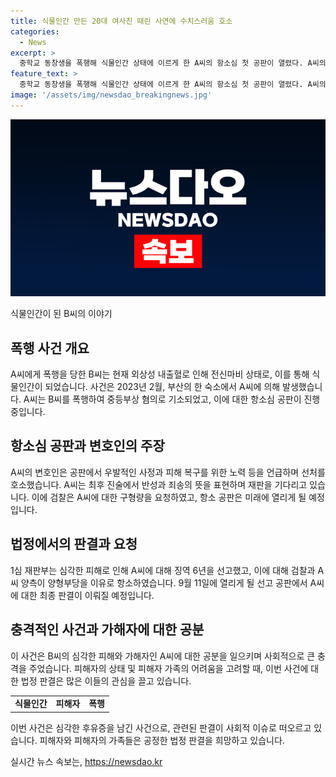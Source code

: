 ```yaml
---
title: 식물인간 만든 20대 여사친 때린 사연에 수치스러움 호소
categories:
  - News
excerpt: >
  중학교 동창생을 폭행해 식물인간 상태에 이르게 한 A씨의 항소심 첫 공판이 열렸다. A씨의 변호인은 우발적 폭행과 피해 복구를 위한 아버지의 노력을 강조하며 선처를 호소했다. 그러나 형사에게 징역 8년을 요청하는 등 논란이 계속되고 있다. A씨는 B씨를 폭행해 식물인간 상태로 만들었으며, 이에 대한 재판은 오는 9월에 진행될 예정이다. A씨는 과거에도 비슷한 범죄로 처벌받은 적이 있었다.
feature_text: >
  중학교 동창생을 폭행해 식물인간 상태에 이르게 한 A씨의 항소심 첫 공판이 열렸다. A씨의 변호인은 우발적 폭행과 피해 복구를 위한 아버지의 노력을 강조하며 선처를 호소했다. 그러나 형사에게 징역 8년을 요청하는 등 논란이 계속되고 있다. A씨는 B씨를 폭행해 식물인간 상태로 만들었으며, 이에 대한 재판은 오는 9월에 진행될 예정이다. A씨는 과거에도 비슷한 범죄로 처벌받은 적이 있었다.
image: '/assets/img/newsdao_breakingnews.jpg'
---
```


<p><img src="/assets/img/newsdao_breakingnews.jpg" alt="firstkoreanews 속보" /></p>

<p>식물인간이 된 B씨의 이야기</p>

<h2 data-ke-size="size26">폭행 사건 개요</h2>

<p data-ke-size="size16">A씨에게 폭행을 당한 B씨는 현재 외상성 내출혈로 인해 전신마비 상태로, 이를 통해 식물인간이 되었습니다. 사건은 2023년 2월, 부산의 한 숙소에서 A씨에 의해 발생했습니다. A씨는 B씨를 폭행하여 중등부상 혐의로 기소되었고, 이에 대한 항소심 공판이 진행 중입니다.</p>

<h2 data-ke-size="size26">항소심 공판과 변호인의 주장</h2>

<p data-ke-size="size16">A씨의 변호인은 공판에서 우발적인 사정과 피해 복구를 위한 노력 등을 언급하며 선처를 호소했습니다. A씨는 최후 진술에서 반성과 죄송의 뜻을 표현하며 재판을 기다리고 있습니다. 이에 검찰은 A씨에 대한 구형량을 요청하였고, 항소 공판은 미래에 열리게 될 예정입니다.</p>

<h2 data-ke-size="size26">법정에서의 판결과 요청</h2>

<p data-ke-size="size16">1심 재판부는 심각한 피해로 인해 A씨에 대해 징역 6년을 선고했고, 이에 대해 검찰과 A씨 양측이 양형부당을 이유로 항소하였습니다. 9월 11일에 열리게 될 선고 공판에서 A씨에 대한 최종 판결이 이뤄질 예정입니다.</p>

<h2 data-ke-size="size26">충격적인 사건과 가해자에 대한 공분</h2>

<p data-ke-size="size16">이 사건은 B씨의 심각한 피해와 가해자인 A씨에 대한 공분을 일으키며 사회적으로 큰 충격을 주었습니다. 피해자의 상태 및 피해자 가족의 어려움을 고려할 때, 이번 사건에 대한 법정 판결은 많은 이들의 관심을 끌고 있습니다.</p>

<table>
    <tr>
        <td style="text-align: center; height: 17px;"><b>식물인간</b></td>
        <td style="text-align: center; height: 17px;"><b>피해자</b></td>
        <td style="text-align: center; height: 17px;"><b>폭행</b></td>
    </tr>
</table>

<p data-ke-size="size16">이번 사건은 심각한 후유증을 남긴 사건으로, 관련된 판결이 사회적 이슈로 떠오르고 있습니다. 피해자와 피해자의 가족들은 공정한 법정 판결을 희망하고 있습니다.</p>
실시간 뉴스 속보는, <a href="https://newsdao.kr" rel="dofollow">https://newsdao.kr</a>


